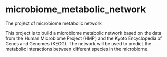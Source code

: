 # microbiome_metabolic_network
The project of microbiome metabolic network


This project is to build a microbiome metabolic network based on the data from the Human Microbiome Project (HMP) and the Kyoto Encyclopedia of Genes and Genomes (KEGG). The network will be used to predict the metabolic interactions between different species in the microbiome.